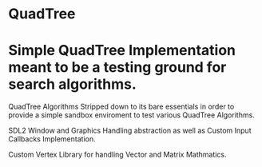 # QuadTree
# Simple QuadTree Implementation meant to be a testing ground for search algorithms.

QuadTree Algorithms Stripped down to its bare essentials in order to provide a simple sandbox enviroment to test various QuadTree Algorithms. 

SDL2 Window and Graphics Handling abstraction as well as Custom Input Callbacks Implementation.

Custom Vertex Library for handling Vector and Matrix Mathmatics. 
